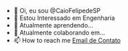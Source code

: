 - 👋 Oi, eu sou @CaioFelipedeSP
- 👀 Estou Interessado em Engenharia
- 🌱 Atualmente aprendendo...
- 💞️ Atualmente colaborando em...
- 📫 How to reach me [Email de Contato](caio.pissaia@escola.pr.gov.br)


